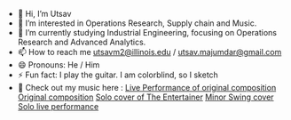 - 👋 Hi, I’m Utsav
- 👀 I’m interested in Operations Research, Supply chain and Music. 
- 🌱 I’m currently studying Industrial Engineering, focusing on Operations Research and Advanced Analytics.
- 📫 How to reach me utsavm2@illinois.edu / utsav.majumdar@gmail.com
- 😄 Pronouns: He / Him
- ⚡ Fun fact: I play the guitar. I am colorblind, so I sketch
- 🎵 Check out my music here :
  [Live Performance of original composition](https://www.youtube.com/watch?v=PITwyWY6TK0)
  [Original composition](https://www.youtube.com/watch?v=I8r8luPMLuk)
  [Solo cover of The Entertainer](https://www.youtube.com/watch?v=X8hL1sE6wgQ)
  [Minor Swing cover](https://youtu.be/xO8pCwehT78?si=DdWKbnDDMUQ_9bHD)
  [Solo live performance](https://youtu.be/w5pR-1fJcmc?si=0x7T_YFjU0v3Gkjd)
  

<!---
utsavm2/utsavm2 is a ✨ special ✨ repository because its `README.md` (this file) appears on your GitHub profile.
You can click the Preview link to take a look at your changes.
--->

